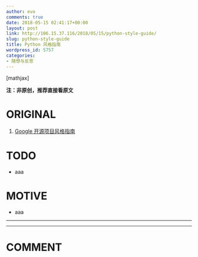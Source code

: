 ```yaml
---
author: evo
comments: true
date: 2018-05-15 02:41:17+00:00
layout: post
link: http://106.15.37.116/2018/05/15/python-style-guide/
slug: python-style-guide
title: Python 风格指南
wordpress_id: 5757
categories:
- 随想与反思
---
```


<!-- more -->

[mathjax]

**注：非原创，推荐直接看原文**


# ORIGINAL





 	
  1. [Google 开源项目风格指南](http://zh-google-styleguide.readthedocs.io/en/latest/contents/)




# TODO





 	
  * aaa




# MOTIVE





 	
  * aaa





* * *



























* * *





# COMMENT



